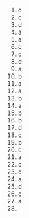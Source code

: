 1. c
2. c
3. d
4. a
5. a
6. c
7. c
8. d
9. a
10. b
11. a
12. a
13. b
14. a
15. b
16. b
17. d
18. c
19. b
20. c
21. a
22. c
23. c
24. a
25. d
26. c
27. a
28. 